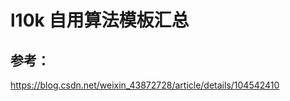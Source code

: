# l10k 自用算法模板汇总



## 参考：

https://blog.csdn.net/weixin_43872728/article/details/104542410









